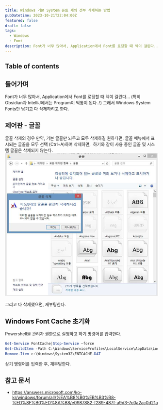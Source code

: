 ```yaml
---
title: Windows 기본 System 폰트 제외 전부 삭제하는 방법
pubDatetime: 2023-10-21T22:04:00Z
featured: false
draft: false
tags:
  - Windows
  - Font
description: Font가 너무 많아서, Application에서 Font를 로딩할 때 렉이 걸린다...
---
```


## Table of contents

## 들어가며

Font가 너무 많아서, Application에서 Font를 로딩할 때 렉이 걸린다... (특히 Obsidian과 IntelliJ에서는 Program이 먹통이 된다..!)
그래서 Windows System Fonts만 남기고 다 삭제하려고 한다.

## 제어판 - 글꼴

글꼴 삭제의 경우 만약, 기본 글꼴만 놔두고 모두 삭제하길 원하다면, 글꼴 메뉴에서 표시되는 글꼴을 모두 선택 (Ctrl+A)하여 삭제하면,  하기와 같이 사용 중인 글꼴 및 시스템 글꼴은 삭제되지 않는다.  
![](/src/assets/image/remove-all-fonts-except-windows-system-fonts-1697893581064.jpeg)

그리고 다 삭제했으면, 재부팅한다.

## Windows Font Cache 초기화

Powershell을 관리자 권한으로 실행하고 하기 명령어를 입력한다.

```powershell
Get-Service FontCache|Stop-Service –force
Get-ChildItem -Path C:\Windows\ServiceProfiles\LocalService\AppData\Local\FontCache -File  | foreach { $_.Delete()}
Remove-Item c:\Windows\System32\FNTCACHE.DAT
```

상기 명령어를 입력한 후, 재부팅한다.

## 참고 문서

- <https://answers.microsoft.com/ko-kr/windows/forum/all/%EA%B8%B0%EB%B3%B8-%ED%8F%B0%ED%8A%B8/e0987882-f289-487f-a9d3-7c0a2ac0d21a>
